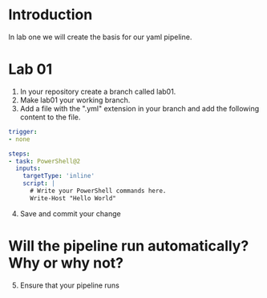 # Introduction 
In lab one we will create the basis for our yaml pipeline.

# Lab 01
1. In your repository create a branch called lab01.
2. Make lab01 your working branch.
3. Add a file with the ".yml" extension in your branch and add the following content to the file.

```yaml
trigger:
- none

steps:
- task: PowerShell@2
  inputs:
    targetType: 'inline'
    script: |
      # Write your PowerShell commands here.
      Write-Host "Hello World"
```

4. Save and commit your change

# Will the pipeline run automatically? Why or why not?

5. Ensure that your pipeline runs